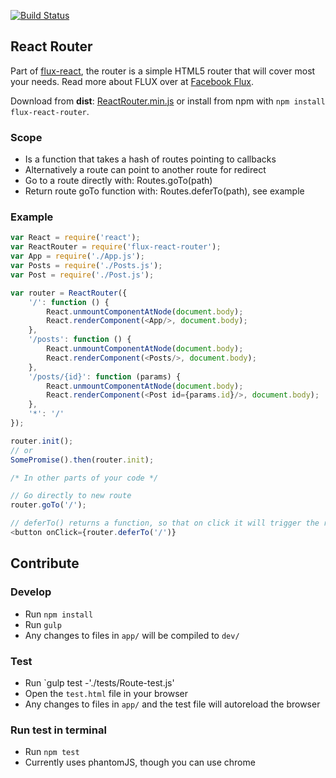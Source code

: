 [![Build Status](https://travis-ci.org/christianalfoni/flux-react-router.svg?branch=master)](https://travis-ci.org/christianalfoni/flux-react-router)

## React Router

Part of [flux-react](https://github.com/christianalfoni/flux-react), the router is a simple HTML5 router that will cover most your needs. Read more about FLUX over at [Facebook Flux](http://facebook.github.io/flux/).

Download from **dist**: [ReactRouter.min.js](https://rawgithub.com/christianalfoni/flux-react-router/master/dist/ReactRouter.min.js) or install from npm with `npm install flux-react-router`.

### Scope
- Is a function that takes a hash of routes pointing to callbacks
- Alternatively a route can point to another route for redirect
- Go to a route directly with: Routes.goTo(path)
- Return route goTo function with: Routes.deferTo(path), see example

### Example
```javascript
var React = require('react');
var ReactRouter = require('flux-react-router');
var App = require('./App.js');
var Posts = require('./Posts.js');
var Post = require('./Post.js');

var router = ReactRouter({
	'/': function () {
		React.unmountComponentAtNode(document.body);
		React.renderComponent(<App/>, document.body);
	},
	'/posts': function () {
		React.unmountComponentAtNode(document.body);
		React.renderComponent(<Posts/>, document.body);
	},
	'/posts/{id}': function (params) {
		React.unmountComponentAtNode(document.body);
		React.renderComponent(<Post id={params.id}/>, document.body);	
	},
	'*': '/'
});

router.init();
// or
SomePromise().then(router.init);

/* In other parts of your code */

// Go directly to new route
router.goTo('/');

// deferTo() returns a function, so that on click it will trigger the route
<button onClick={router.deferTo('/')}

```

## Contribute

### Develop
* Run `npm install`
* Run `gulp`
* Any changes to files in `app/` will be compiled to `dev/`

### Test
* Run `gulp test -'./tests/Route-test.js'
* Open the `test.html` file in your browser
* Any changes to files in `app/` and the test file will autoreload the browser

### Run test in terminal
* Run `npm test`
* Currently uses phantomJS, though you can use chrome
